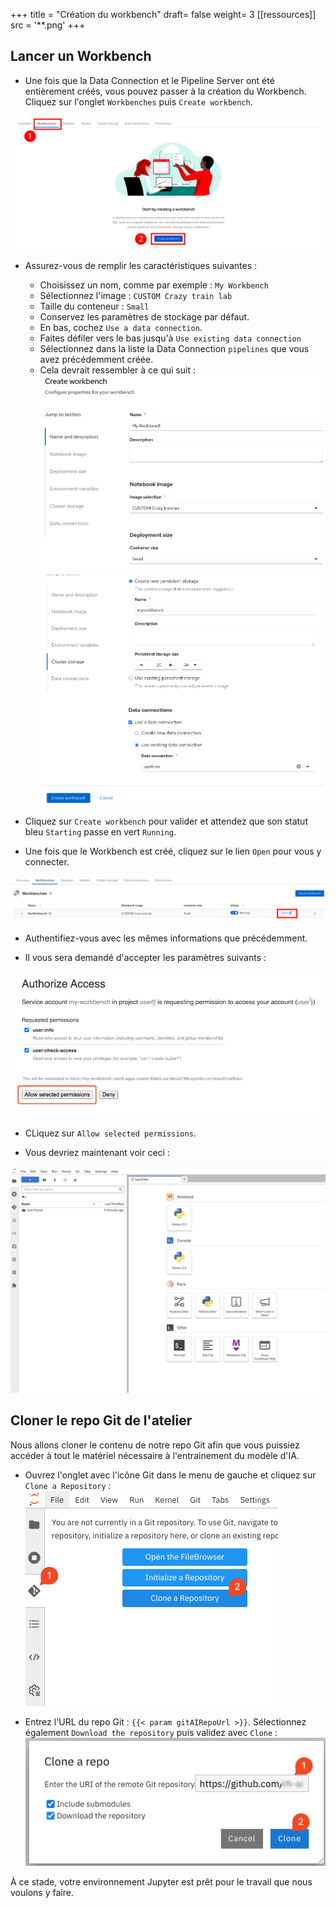 +++
title = "Création du workbench"
draft= false
weight= 3
[[ressources]]
  src = '**.png'
+++

## Lancer un Workbench

* Une fois que la Data Connection et le Pipeline Server ont été entièrement créés, vous pouvez passer à la création du Workbench. Cliquez sur l'onglet `Workbenches` puis `Create workbench`.

![02-03-create-wb.png](02-03-create-wb.png)

* Assurez-vous de remplir les caractéristiques suivantes :  
    * Choisissez un nom, comme par exemple : `My Workbench`  
    * Sélectionnez l'image : `CUSTOM Crazy train lab`
    * Taille du conteneur : `Small`
    * Conservez les paramètres de stockage par défaut.
    * En bas, cochez `Use a data connection`.
    * Faites défiler vers le bas jusqu'à `Use existing data connection`
    * Sélectionnez dans la liste la Data Connection `pipelines` que vous avez précédemment créée.
    * Cela devrait ressembler à ce qui suit :
![02-02-launch-workbench-01.png](02-02-launch-workbench-01.png)
![02-02-launch-workbench-02.png](02-02-launch-workbench-02.png)

* Cliquez sur `Create workbench` pour valider et attendez que son statut bleu `Starting` passe en vert `Running`.

* Une fois que le Workbench est créé, cliquez sur le lien `Open` pour vous y connecter.

![02-03-open-link.png](02-03-open-link.png)

* Authentifiez-vous avec les mêmes informations que précédemment.

* Il vous sera demandé d'accepter les paramètres suivants :

![02-02-accept.png](02-02-accept.png)

* CLiquez sur `Allow selected permissions`.

* Vous devriez maintenant voir ceci :

![02-02-jupyter.png](02-02-jupyter.png)

## Cloner le repo Git de l'atelier

Nous allons cloner le contenu de notre repo Git afin que vous puissiez accéder à tout le matériel nécessaire à l'entrainement du modèle d'IA.

* Ouvrez l'onglet avec l'icône Git dans le menu de gauche et cliquez sur `Clone a Repository` :
![git-clone-1.png](git-clone-1.png)

* Entrez l'URL du repo Git : ``{{< param gitAIRepoUrl >}}``. Sélectionnez également `Download the repository` puis validez avec `Clone` :
![git-clone-2.png](git-clone-2.png)

À ce stade, votre environnement Jupyter est prêt pour le travail que nous voulons y faire.
